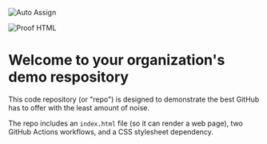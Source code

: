 ![Auto Assign](https://github.com/listados/demo-repository/actions/workflows/auto-assign.yml/badge.svg)

![Proof HTML](https://github.com/listados/demo-repository/actions/workflows/proof-html.yml/badge.svg)

# Welcome to your organization's demo respository
This code repository (or "repo") is designed to demonstrate the best GitHub has to offer with the least amount of noise.

The repo includes an `index.html` file (so it can render a web page), two GitHub Actions workflows, and a CSS stylesheet dependency.
